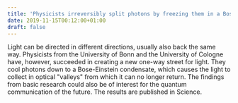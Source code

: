 ```yaml
---
title: 'Physicists irreversibly split photons by freezing them in a Bose-Einstein condensate'
date: 2019-11-15T00:12:00+01:00
draft: false
---
```


Light can be directed in different directions, usually also back the same way. Physicists from the University of Bonn and the University of Cologne have, however, succeeded in creating a new one-way street for light. They cool photons down to a Bose-Einstein condensate, which causes the light to collect in optical "valleys" from which it can no longer return. The findings from basic research could also be of interest for the quantum communication of the future. The results are published in Science.